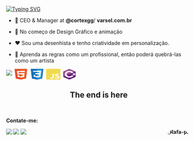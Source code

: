 <a href="https://git.io/typing-svg"><img src="https://readme-typing-svg.herokuapp.com?color=F78000&lines=Ol%C3%A1%2C+meu+nome+%C3%A9+Larissa.;Contate-me+nas+redes+sociais" alt="Typing SVG" /></a>

- 💼 CEO & Manager at <b>@cortexgg</b>/ <b>varsel.com.br</b>

- 💫 No começo de Design Gráfico e animação

- ❤️ Sou uma desenhista e tenho criatividade em personalização.

- 💬 Aprenda as regras como um profissional, então poderá quebrá-las como um artista

<div
<center>
<img <center src="https://media.discordapp.net/attachments/735897430452862997/1005438267937796096/60_Sem_Titulo_20220806083202-removebg-preview.png">
<img align="center" alt="Rafa-HTML" height="30" width="40" src="https://raw.githubusercontent.com/devicons/devicon/master/icons/html5/html5-original.svg"> 
<img align="center" alt="Rafa-CSS" height="30" width="40" src="https://raw.githubusercontent.com/devicons/devicon/master/icons/css3/css3-original.svg">
<img align="center" alt="Rafa-Js" height="30" width="40" src="https://raw.githubusercontent.com/devicons/devicon/master/icons/javascript/javascript-plain.svg">
<img align="center" alt="Rafa-Csharp" height="30" width="40" src="https://raw.githubusercontent.com/devicons/devicon/master/icons/csharp/csharp-original.svg">
</div>
<h2 align="center">The end is here </h2> 
 
<p>
 </br>
<b> <p> Contate-me: 
<div
<center <a href="https://contato.hoyauble@gmail.com.com"><img src="https://img.shields.io/badge/Gmail-D14836?style=for-the-badge&logo=gmail&logoColor=white" target="_blank"> </a>
<img align="right" alt="Rafa-pic" height="150" style="border-radius:50px;" src="https://media.discordapp.net/attachments/735897430452862997/1005452456852996156/1322863_jPyXZJKz.png">
<a href="https://instagram.com/lari8br" target="_blank"><img src="https://img.shields.io/badge/-Instagram-%23E4405F?style=for-the-badge&logo=instagram&logoColor=black" target="_blank"></a> 	<a 
<a href="https://varsel.com.br.com/" target=_black"><img src="https://img.shields.io/badge/website-000000?style=for-the-badge&logo=About.me&logoColor=orange" target="_blank"></a>
</div>
